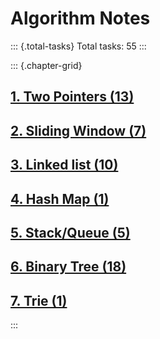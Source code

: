 # Algorithm Notes

::: {.total-tasks}
Total tasks: 55
:::

::: {.chapter-grid}
## [1. Two Pointers (13)](chapter_1_two_pointers.html)

## [2. Sliding Window (7)](chapter_2_sliding_window.html)

## [3. Linked list (10)](chapter_3_linked_list.html)

## [4. Hash Map (1)](chapter_4_hash_map.html)

## [5. Stack/Queue (5)](chapter_5_stack_queue.html)

## [6. Binary Tree (18)](chapter_6_binary_tree.html)

## [7. Trie (1)](chapter_7_trie.html)
:::
